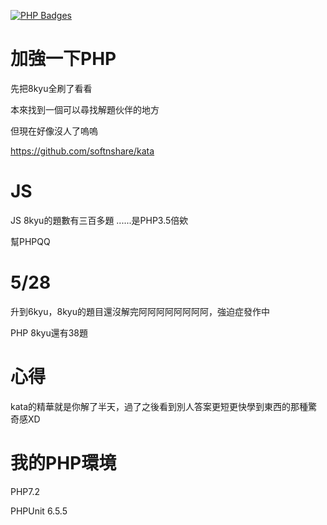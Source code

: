 [![PHP Badges](https://www.codewars.com/users/agda/badges/micro)](https://www.codewars.com/docs/ranking-and-honor-1) 

# 加強一下PHP

先把8kyu全刷了看看

本來找到一個可以尋找解題伙伴的地方

但現在好像沒人了嗚嗚


https://github.com/softnshare/kata

# JS

JS 8kyu的題數有三百多題 ......是PHP3.5倍欸

幫PHPQQ

# 5/28

升到6kyu，8kyu的題目還沒解完阿阿阿阿阿阿阿阿，強迫症發作中

PHP 8kyu還有38題

# 心得

kata的精華就是你解了半天，過了之後看到別人答案更短更快學到東西的那種驚奇感XD

# 我的PHP環境
PHP7.2      


PHPUnit 6.5.5
